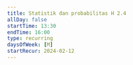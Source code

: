 ```yaml
---
title: Statistik dan probabilitas H 2.4
allDay: false
startTime: 13:30
endTime: 16:00
type: recurring
daysOfWeek: [M]
startRecur: 2024-02-12
---
```

